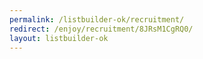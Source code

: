 ```yaml
---
permalink: /listbuilder-ok/recruitment/
redirect: /enjoy/recruitment/8JRsM1CgRQ0/
layout: listbuilder-ok
---
```


